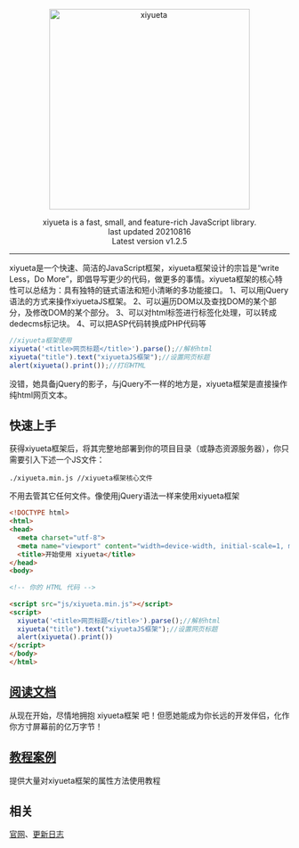 <p align=center>
  <a href="http://www.xiyueta.com">
    <img src="http://www.xiyueta.com/images/logo-2.png" alt="xiyueta" width="360">
  </a>
</p>
<p align=center>
  xiyueta is a fast, small, and feature-rich JavaScript library.
  <br>last updated 20210816<br>Latest version v1.2.5
</p>


---

xiyueta是一个快速、简洁的JavaScript框架，xiyueta框架设计的宗旨是“write Less，Do More”，即倡导写更少的代码，做更多的事情。xiyueta框架的核心特性可以总结为：具有独特的链式语法和短小清晰的多功能接口。 1、可以用jQuery语法的方式来操作xiyuetaJS框架。 2、可以遍历DOM以及查找DOM的某个部分，及修改DOM的某个部分。 3、可以对html标签进行标签化处理，可以转成dedecms标记块。 4、可以把ASP代码转换成PHP代码等



```js
//xiyueta框架使用
xiyueta('<title>网页标题</title>').parse();//解析html
xiyueta("title").text("xiyuetaJS框架");//设置网页标题
alert(xiyueta().print());//打印HTML
```
没错，她具备jQuery的影子，与jQuery不一样的地方是，xiyueta框架是直接操作纯html网页文本。


## 快速上手

获得xiyueta框架后，将其完整地部署到你的项目目录（或静态资源服务器），你只需要引入下述一个JS文件：

```
./xiyueta.min.js //xiyueta框架核心文件
```

不用去管其它任何文件。像使用jQuery语法一样来使用xiyueta框架

```html
<!DOCTYPE html>
<html>
<head>
  <meta charset="utf-8">
  <meta name="viewport" content="width=device-width, initial-scale=1, maximum-scale=1">
  <title>开始使用 xiyueta</title>
</head>
<body>
 
<!-- 你的 HTML 代码 -->
 
<script src="js/xiyueta.min.js"></script>
<script>
  xiyueta('<title>网页标题</title>').parse();//解析html
  xiyueta("title").text("xiyuetaJS框架");//设置网页标题
  alert(xiyueta().print())
</script> 
</body>
</html>
```

## [阅读文档](http://www.xiyueta.com/doc/)
从现在开始，尽情地拥抱 xiyueta框架 吧！但愿她能成为你长远的开发伴侣，化作你方寸屏幕前的亿万字节！

## [教程案例](http://www.xiyueta.com/demo/)
提供大量对xiyueta框架的属性方法使用教程

## 相关
[官网](http://www.xiyueta.com/)、[更新日志](http://www.xiyueta.com/doc/changelog.asp)
